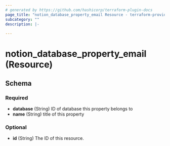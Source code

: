 ```yaml
---
# generated by https://github.com/hashicorp/terraform-plugin-docs
page_title: "notion_database_property_email Resource - terraform-provider-notion"
subcategory: ""
description: |-
  
---
```


# notion_database_property_email (Resource)





<!-- schema generated by tfplugindocs -->
## Schema

### Required

- **database** (String) ID of database this property belongs to
- **name** (String) title of this property

### Optional

- **id** (String) The ID of this resource.


